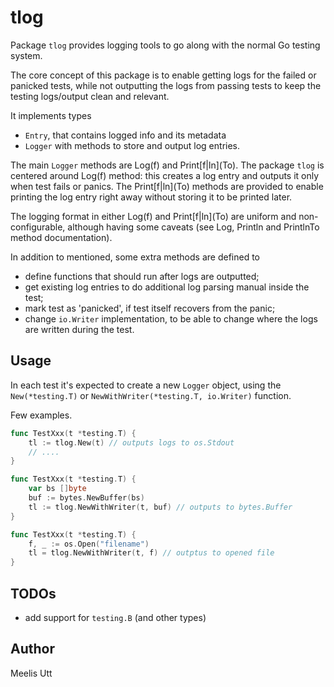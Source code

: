# tlog

Package `tlog` provides logging tools to go along with the normal Go testing system.

The core concept of this package is to enable getting logs for the failed or panicked tests, while not outputting the logs from passing tests to keep the testing logs/output clean and relevant.

It implements types 
* `Entry`, that contains logged info and its metadata
* `Logger` with methods to store and output log entries.

The main `Logger` methods are Log(f) and Print\[f|ln\](To).
The package `tlog` is centered around Log(f) method: this creates a log entry and outputs it only when test fails or panics.
The Print\[f|ln\](To) methods are provided to enable printing the log entry right away without storing it to be printed later.

The logging format in either Log(f) and Print\[f|ln\](To) are uniform and non-configurable, although having some caveats (see Log, Println and PrintlnTo method documentation).

In addition to mentioned, some extra methods are defined to

* define functions that should run after logs are outputted;
* get existing log entries to do additional log parsing manual inside the test;
* mark test as 'panicked', if test itself recovers from the panic;
* change `io.Writer` implementation, to be able to change where the logs are written during the test.

## Usage

In each test it's expected to create a new `Logger` object, using the `New(*testing.T)` or `NewWithWriter(*testing.T, io.Writer)` function.

Few examples.

```go
func TestXxx(t *testing.T) {
    tl := tlog.New(t) // outputs logs to os.Stdout
    // ....
}

func TestXxx(t *testing.T) {
    var bs []byte
    buf := bytes.NewBuffer(bs)
    tl := tlog.NewWithWriter(t, buf) // outputs to bytes.Buffer
}

func TestXxx(t *testing.T) {
    f, _ := os.Open("filename")
    tl = tlog.NewWithWriter(t, f) // outptus to opened file
}
```

<!-- TODO: continue -->

## TODOs

* add support for `testing.B` (and other types)

## Author

Meelis Utt